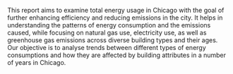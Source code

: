 This report aims to examine total energy usage in Chicago with the goal of further enhancing efficiency and reducing emissions in the city. It helps in understanding the patterns of energy consumption and the emissions caused, while focusing on natural gas use, electricity use, as well as greenhouse gas emissions across diverse building types and their ages. Our objective is to analyse trends between different types of energy consumptions and how they are affected by building attributes in a number of years in Chicago.
